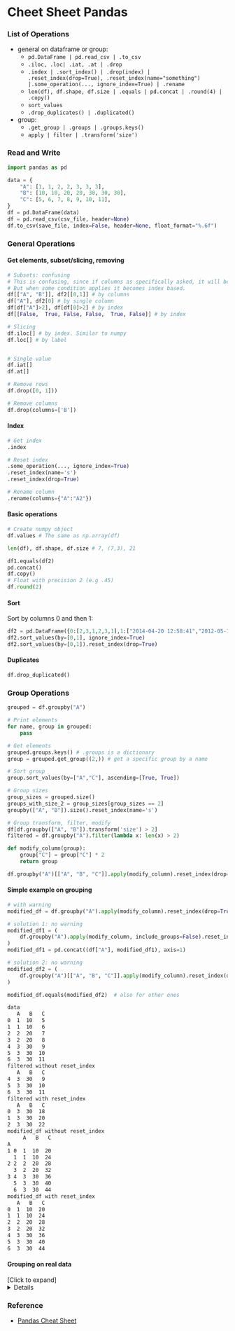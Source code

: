 # Cheet Sheet Pandas

### List of Operations

- general on dataframe or group: 
    - `pd.DataFrame | pd.read_csv | .to_csv`
    - `.iloc, .loc| .iat, .at | .drop`
    - `.index | .sort_index() | .drop(index) | .reset_index(drop=True), .reset_index(name="something") |.some_operation(..., ignore_index=True) | .rename`
    - `len(df), df.shape, df.size | .equals | pd.concat | .round(4) | .copy()`
    - `sort_values`
    - `.drop_duplicates() | .duplicated()`
- group: 
    - `.get_group | .groups | .groups.keys()`
    - `apply | filter | .transform('size')`

### Read and Write
```python
import pandas as pd

data = {
    "A": [1, 1, 2, 2, 3, 3, 3],
    "B": [10, 10, 20, 20, 30, 30, 30],
    "C": [5, 6, 7, 8, 9, 10, 11],
}
df = pd.DataFrame(data)
df = pd.read_csv(csv_file, header=None)
df.to_csv(save_file, index=False, header=None, float_format="%.6f")
```

### General Operations


#### Get elements, subset/slicing, removing

```python
# Subsets: confusing
# This is confusing, since if columns as specifically asked, it will be column-based subset. 
# But when some condition applies it becomes index based.
df[["A", "B"]], df2[[0,1]] # by columns
df["A"], df2[0] # by single column
df[df["A"]>2], df[df[0]>2] # by index
df[[False,  True, False, False,  True, False]] # by index

# Slicing
df.iloc[] # by index. Similar to numpy
df.loc[] # by label


# Single value
df.iat[]
df.at[]

# Remove rows
df.drop([0, 1]))

# Remove columns
df.drop(columns=['B'])
```

#### Index

```python
# Get index
.index

# Reset index
.some_operation(..., ignore_index=True)
.reset_index(name='s')
.reset_index(drop=True)

# Rename column
.rename(columns={"A":"A2"})
```

#### Basic operations

```python
# Create numpy object
df.values # The same as np.array(df)

len(df), df.shape, df.size # 7, (7,3), 21

df1.equals(df2)
pd.concat()
df.copy()
# Float with precision 2 (e.g .45)
df.round(2)
```

#### Sort

Sort by columns 0 and then 1:
```python
df2 = pd.DataFrame({0:[2,3,1,2,3,1],1:["2014-04-20 12:58:41","2012-05-15 03:10:11","2014-05-20 13:03:30","2014-05-20 12:58:41","2012-06-15 03:10:11","2014-06-20 13:03:30"], 2:[0,1,1,1,0,0]})
df2.sort_values(by=[0,1], ignore_index=True)
df2.sort_values(by=[0,1]).reset_index(drop=True)
```

#### Duplicates

``` python
df.drop_duplicated()
```

### Group Operations

```python
grouped = df.groupby("A")

# Print elements
for name, group in grouped:
    pass

# Get elements
grouped.groups.keys() # .groups is a dictionary
group = grouped.get_group((2,)) # get a specific group by a name

# Sort group
group.sort_values(by=["A","C"], ascending=[True, True])

# Group sizes
group_sizes = grouped.size()
groups_with_size_2 = group_sizes[group_sizes == 2]
groupby(["A", "B"]).size().reset_index(name='s')

# Group transform, filter, modify
df[df.groupby(["A", "B"]).transform('size') > 2]
filtered = df.groupby("A").filter(lambda x: len(x) > 2)

def modify_column(group):
    group["C"] = group["C"] * 2
    return group

df.groupby("A")[["A", "B", "C"]].apply(modify_column).reset_index(drop=True)
```

#### Simple example on grouping

```python
# with warning
modified_df = df.groupby("A").apply(modify_column).reset_index(drop=True)

# solution 1: no warning
modified_df1 = (
    df.groupby("A").apply(modify_column, include_groups=False).reset_index(drop=True)
)
modified_df1 = pd.concat((df["A"], modified_df1), axis=1)

# solution 2: no warning
modified_df2 = (
    df.groupby("A")[["A", "B", "C"]].apply(modify_column).reset_index(drop=True)
)

modified_df.equals(modified_df2)  # also for other ones
```

```bash
data
   A   B   C
0  1  10   5
1  1  10   6
2  2  20   7
3  2  20   8
4  3  30   9
5  3  30  10
6  3  30  11
filtered without reset_index
   A   B   C
4  3  30   9
5  3  30  10
6  3  30  11
filtered with reset_index
   A   B   C
0  3  30  18
1  3  30  20
2  3  30  22
modified_df without reset_index
     A   B   C
A             
1 0  1  10  20
  1  1  10  24
2 2  2  20  28
  3  2  20  32
3 4  3  30  36
  5  3  30  40
  6  3  30  44
modified_df with reset_index
   A   B   C
0  1  10  20
1  1  10  24
2  2  20  28
3  2  20  32
4  3  30  36
5  3  30  40
6  3  30  44
```

#### Grouping on real data

<summary>[Click to expand]</summary>
<details>

Modify the indices (df[2]) to follow an increasing order instead of a fixed number. Currently, all groups have the same starting index (e.g., 20). After this change, the indices will follow an increasing order.

``` python
def modify_index(group):
    if len(group) == 20:
        # Get the starting value from the third column (df[2])
        start_value = int(group.iloc[0, 2])
        # Replace with sequential numbers
        group[2] = range(start_value, start_value + 20)
    return group


df = pd.read_csv("s_data.csv", header=None)
grouped = df.groupby([0, 1, 2, 3], sort=False)  # otherwise group is sorting
modified_df2 = (
    grouped[[0, 1, 2, 3, 4, 5, 6, 7]].apply(modify_index).reset_index(drop=True)
)
modified_df2.to_csv("s_data_modified.csv", index=False, header=None, float_format="%.6f")
```

``` python
>>> df
         0                    1   2  3         4         5         6         7
0      533  2012-05-15 03:10:11  20  6 -0.327772 -0.255841  0.807911  0.020033
1      533  2012-05-15 03:10:11  20  6 -0.469671 -0.109957  0.856317  0.020033
>>> modified_df2
         0                    1   2  3         4         5         6         7
0      533  2012-05-15 03:10:11  20  6 -0.327772 -0.255841  0.807911  0.020033
1      533  2012-05-15 03:10:11  21  6 -0.469671 -0.109957  0.856317  0.020033

"""
# solution 1: no warning > doesn't work
# When use include_groups=False, pandas passes only the non-grouping columns (in this case, 4, 5, 6, 7) 
# to the function. This means group[2] no longer refers to the third column, which causes the modify_index 
# function to operate on the wrong column.
modified_df1 = grouped.apply(modify_index, include_groups=False).reset_index(drop=True)
modified_df1 = pd.concat((df[[0,1]], modified_df1[2], df[[3,4,5,6,7]]),axis=1)
"""

# Identify invalid groups
invalid_groups = grouped.filter(lambda x: len(x) != 20)
invalid_indices = invalid_groups.index.tolist()
invalid_rows = df.loc[invalid_indices]
```
</details>


### Reference

- [Pandas Cheat Sheet](https://pandas.pydata.org/Pandas_Cheat_Sheet.pdf)